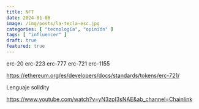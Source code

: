 ```yaml
---
title: NFT
date: 2024-01-06
image: /img/posts/la-tecla-esc.jpg
categories: [ "tecnología", "opinión" ]
tags: [ "influencer" ]
draft: true
featured: true
---
```



erc-20
erc-223
erc-777
erc-721
erc-1155


https://ethereum.org/es/developers/docs/standards/tokens/erc-721/


Lenguaje solidity


https://www.youtube.com/watch?v=yN3zpI3sNAE&ab_channel=Chainlink

